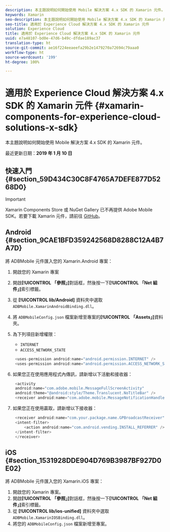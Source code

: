 ```yaml
---
description: 本主題說明如何開始使用 Mobile 解決方案 4.x SDK 的 Xamarin 元件。
keywords: Xamarin
seo-description: 本主題說明如何開始使用 Mobile 解決方案 4.x SDK 的 Xamarin 元件。
seo-title: 適用於 Experience Cloud 解決方案 4.x SDK 的 Xamarin 元件
solution: Experience Cloud
title: 適用於 Experience Cloud 解決方案 4.x SDK 的 Xamarin 元件
uuid: e7a48107-bd0e-47d6-b49c-dfdae189ac37
translation-type: ht
source-git-commit: ae16f224eeaeefa29b2e1479270a72694c79aaa0
workflow-type: ht
source-wordcount: '199'
ht-degree: 100%

---
```



# 適用於 Experience Cloud 解決方案 4.x SDK 的 Xamarin 元件 {#xamarin-components-for-experience-cloud-solutions-x-sdk}

本主題說明如何開始使用 Mobile 解決方案 4.x SDK 的 Xamarin 元件。

最近更新日期：**2019 年 1 月 10 日**

## 快速入門 {#section_59D434C30C8F4765A7DEFE877D5268D0}

>[!IMPORTANT]
>
>Xamarin Components Store 或 NuGet Gallery 已不再提供 Adobe Mobile SDK。若要下載 Xamarin 元件，請前往 [GitHub](https://github.com/Adobe-Marketing-Cloud/mobile-services)。

## Android {#section_9CAE1BFD359242568D8288C12A4B7A7D}

將 ADBMobile 元件匯入您的 Xamarin.Android 專案：

1. 開啟您的 Xamarin 專案
1. 開啟&#x200B;**[!UICONTROL 「參照」]**&#x200B;對話框，然後按一下&#x200B;**[!UICONTROL 「Net 組件」]**&#x200B;索引標籤。
1. 從 **[!UICONTROL lib/Android]** 資料夾中選取 `ADBMobile.XamarinAndroidBinding.dll`。
1. 將 `ADBMobileConfig.json` 檔案新增至專案的&#x200B;**[!UICONTROL 「Assets」]**&#x200B;資料夾。
1. 為下列項目新增權限：

   * `INTERNET`
   * `ACCESS_NETWORK_STATE`

   ```java
    <uses-permission android:name="android.permission.INTERNET" />
    <uses-permission android:name="android.permission.ACCESS_NETWORK_STATE" />
   ```

1. 如果您正在使用應用程式內傳訊，請新增以下活動和接收器：

   ```java
    <activity 
    android:name="com.adobe.mobile.MessageFullScreenActivity" 
    android:theme="@android:style/Theme.Translucent.NoTitleBar" />
    <receiver android:name="com.adobe.mobile.MessageNotificationHandler" />
   ```

1. 如果您正在使用贏取，請新增以下接收器：

   ```java
    <receiver android:name="com.your.package.name.GPBroadcastReceiver" android:exported="true">
    <intent-filter>
        <action android:name="com.android.vending.INSTALL_REFERRER" />
    </intent-filter>
    </receiver>
   ```

## iOS {#section_1531928DDE904D769B3987BF927D0E02}

將 ADBMobile 元件匯入您的 Xamarin.iOS 專案：

1. 開啟您的 Xamarin 專案。
1. 開啟&#x200B;**[!UICONTROL 「參照」]**&#x200B;對話框，然後按一下&#x200B;**[!UICONTROL 「Net 組件」]**&#x200B;索引標籤。
1. 從 **[!UICONTROL lib/ios-unified]** 資料夾中選取 `ADBMobile.XamarinIOSBinding.dll`。
1. 將您的 `ADBMobileConfig.json` 檔案新增至專案。
